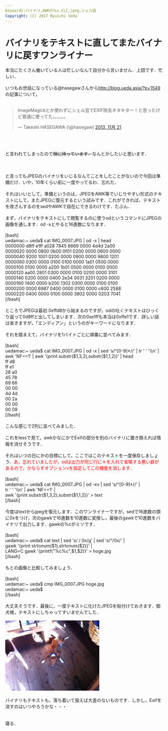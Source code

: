 ```yaml
---
Keywords:バイナリ,AWKの％c,CLI,jpeg,シェル芸
Copyright: (C) 2017 Ryuichi Ueda
---
```


# バイナリをテキストに直してまたバイナリに戻すワンライナー
本当にたくさん働いている人は忙しいなんて自分から言いません．上田です．忙しい．<br />
<br />
いつもお世話になっている\@hasegawさんから<a href="http://blog.ueda.asia/?p=1549" target="_blank">http://blog.ueda.asia/?p=1549</a>の記事について，<br />
<br />
<blockquote class="twitter-tweet" lang="ja"><p>ImageMagickとか使わずにシェル芸でEXIF除去ネタキター！と思ったけど普通に使ってた。。。。。。</p>&mdash; Takeshi HASEGAWA (\@hasegaw) <a href="https://twitter.com/hasegaw/statuses/403387610220871681">2013, 11月 21</a></blockquote><br />
<script async src="//platform.twitter.com/widgets.js" charset="utf-8"></script><br />
<br />
と言われてしまったので<del datetime="2013-11-21T12:17:47+00:00">根に持っています．</del>なんとかしたいと思います．<br />
<br />
<!--more--><br />
<br />
と言ってもJPEGのバイナリをいじるなんてことをしたことがないので今回は準備だけ．いや，10年くらい前に一度やってるわ．忘れた．<br />
<br />
それはいいとして，準備というのは，JPEGをAWK等でいじりやすい形式のテキストにして，またJPEGに復元するという試みです．これができれば，テキストを改ざんするのをsedやAWKで自在にできるわけです．たぶん．<br />
<br />
まず，バイナリをテキストにして閲覧するのに使うodというコマンドにJPEGの画像を通します．od -xとやると16進数になります．<br />
<br />
[bash]<br />
uedamac:~ ueda$ cat IMG_0007.JPG | od -x | head<br />
0000000 d8ff e1ff a028 7845 6669 0000 4d4d 2a00<br />
0000020 0000 0800 0b00 0f01 0200 0000 0600 0000<br />
0000040 9200 1001 0200 0000 0900 0000 9800 1201<br />
0000060 0300 0000 0100 0100 0000 1a01 0500 0000<br />
0000100 0100 0000 a200 1b01 0500 0000 0100 0000<br />
0000120 aa00 2801 0300 0000 0100 0200 0000 3101<br />
0000140 0200 0000 0400 2e34 0031 3201 0200 0000<br />
0000160 1400 0000 b200 1302 0300 0000 0100 0100<br />
0000200 0000 6987 0400 0000 0100 0000 c600 2588<br />
0000220 0400 0000 0100 0000 3802 0000 0203 7041<br />
[/bash]<br />
<br />
ところでJPEGは最初 0xffd8から始まるのですが，odの吐くテキストはひっくり返って0d8ffと出してしまいます．次の0xe1ffも本当は0xffe1です．詳しい話は省きますが，「エンディアン」というのがキーワードになります．<br />
<br />
それを踏まえて，バイナリを1バイトごとに順番に並べてみます．<br />
<br />
[bash]<br />
uedamac:~ ueda$ cat IMG_0007.JPG | od -x | sed 's/^[0-9]*//' | tr ' ' '\\n' | <br />
awk 'NF==1' | awk '{print substr($1,3,2),substr($1,1,2)}' | head<br />
ff d8<br />
ff e1<br />
28 a0<br />
45 78<br />
69 66<br />
00 00<br />
4d 4d<br />
00 2a<br />
00 00<br />
00 08<br />
[/bash]<br />
<br />
こんな感じで2列に並べてみました．<br />
<br />
これをlessで見て，awkかなにかでExifの部分を別のバイナリに置き換えれば情報を消せそうです．<br />
<br />
それはいつの日にかの目標にして，ここではこのテキストを一度保存しましょう．<span style="color:red">あ，忘れていましたが，odは出力が同じ行に＊を入れて省略する悪い癖があるので，かならずオプションvを指定してこの機能を消します．</span><br />
<br />
[bash]<br />
uedamac:~ ueda$ cat IMG_0007.JPG | od -xv | sed 's/^[0-9]*//' | <br />
tr ' ' '\\n' | awk 'NF==1' | <br />
awk '{print substr($1,3,2),substr($1,1,2)}' &gt; text<br />
[/bash]<br />
<br />
今度はtextからjpegを復元します．このワンライナーですが，sedで16進数の頭に0xをつけ，次のgawkで16進数を10進数に変換し，最後のgawkで10進数をバイナリで出力します．gawkの%cがミソです．<br />
<br />
[bash]<br />
uedamac:~ ueda$ cat text | sed 's/ / 0x/g' | sed 's/^/0x/' | <br />
gawk '{print strtonum($1),strtonum($2)}' | <br />
LANG=C gawk '{printf(&quot;%c%c&quot;,$1,$2)}' &gt; hoge.jpg <br />
[/bash]<br />
<br />
もとの画像と比較してみましょう．<br />
<br />
[bash]<br />
uedamac:~ ueda$ cmp IMG_0007.JPG hoge.jpg <br />
uedamac:~ ueda$ <br />
[/bash]<br />
<br />
大丈夫そうです．最後に，一度テキストに化けたJPEGを貼付けておきます．御犬様，テキストにしちゃってすいませんでした．<br />
<br />
<a href="hoge.jpg"><img src="hoge-300x224.jpg" alt="hoge" width="300" height="224" class="aligncenter size-medium wp-image-1621" /></a><br />
<br />
バイナリもテキストも，落ち着いて扱えば大差のないものです．しかし，Exifを消すのはいつやろうかな・・・<br />
<br />
<br />
寝る．
